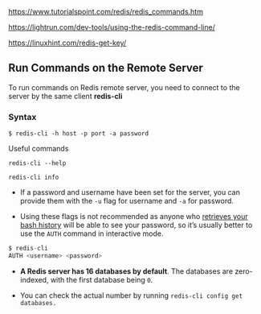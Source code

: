 https://www.tutorialspoint.com/redis/redis_commands.htm

https://lightrun.com/dev-tools/using-the-redis-command-line/

https://linuxhint.com/redis-get-key/

## Run Commands on the Remote Server

To run commands on Redis remote server, you need to connect to the server by the same client **redis-cli**

### Syntax

```
$ redis-cli -h host -p port -a password
```


Useful commands

```
redis-cli --help
```

```
redis-cli info
```


- If a password and username have been set for the server, you can provide them with the `-u` flag for username and `-a` for password. 

- Using these flags is not recommended as anyone who [retrieves your bash history](https://spectralops.io/blog/the-beginners-guide-to-preventing-data-breaches-in-your-code/) will be able to see your password, so it’s usually better to use the `AUTH` command in interactive mode.

```java
$ redis-cli
AUTH <username> <password>
```

- **A Redis server has 16 databases by default**. The databases are zero-indexed, with the first database being `0`.

- You can check the actual number by running `redis-cli config get databases.`